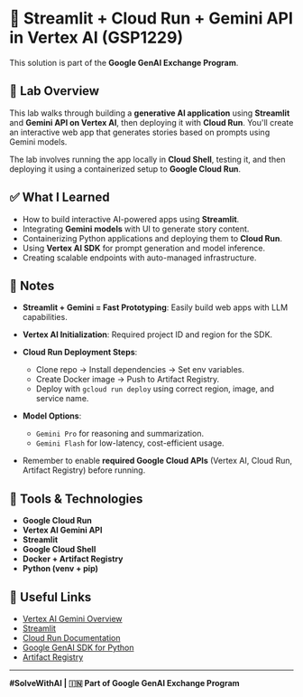 
# 🚀 Streamlit + Cloud Run + Gemini API in Vertex AI (GSP1229)

This solution is part of the **Google GenAI Exchange Program**.

## 📌 Lab Overview

This lab walks through building a **generative AI application** using **Streamlit** and **Gemini API on Vertex AI**, then deploying it with **Cloud Run**. You'll create an interactive web app that generates stories based on prompts using Gemini models.

The lab involves running the app locally in **Cloud Shell**, testing it, and then deploying it using a containerized setup to **Google Cloud Run**.

## ✅ What I Learned

- How to build interactive AI-powered apps using **Streamlit**.
- Integrating **Gemini models** with UI to generate story content.
- Containerizing Python applications and deploying them to **Cloud Run**.
- Using **Vertex AI SDK** for prompt generation and model inference.
- Creating scalable endpoints with auto-managed infrastructure.

## 📝 Notes

- **Streamlit + Gemini = Fast Prototyping**: Easily build web apps with LLM capabilities.
  
- **Vertex AI Initialization**: Required project ID and region for the SDK.
  
- **Cloud Run Deployment Steps**:
  - Clone repo → Install dependencies → Set env variables.
  - Create Docker image → Push to Artifact Registry.
  - Deploy with `gcloud run deploy` using correct region, image, and service name.

- **Model Options**:
  - `Gemini Pro` for reasoning and summarization.
  - `Gemini Flash` for low-latency, cost-efficient usage.

- Remember to enable **required Google Cloud APIs** (Vertex AI, Cloud Run, Artifact Registry) before running.

## 🧪 Tools & Technologies

- **Google Cloud Run**
- **Vertex AI Gemini API**
- **Streamlit**
- **Google Cloud Shell**
- **Docker + Artifact Registry**
- **Python (venv + pip)**

## 🔗 Useful Links

- [Vertex AI Gemini Overview](https://cloud.google.com/vertex-ai/generative-ai/docs/models/gemini)
- [Streamlit](https://streamlit.io)
- [Cloud Run Documentation](https://cloud.google.com/run)
- [Google GenAI SDK for Python](https://cloud.google.com/vertex-ai/docs/generative-ai/sdk/setup)
- [Artifact Registry](https://cloud.google.com/artifact-registry)

---

**#SolveWithAI | 🇮🇳 Part of Google GenAI Exchange Program**
